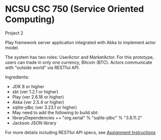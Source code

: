 # NCSU CSC 750 (Service Oriented Computing)

Project 2

Play framework server application integrated with Akka to implement actor model.

The system has two roles:
UserActor and MarketActor. For this prototype, users can trade in only one currency, Bitcoin
(BTC). Actors communicate with "outside world" via RESTful API. 

Ingredients:
- JDK 8 or higher
- sbt (ver 1.2.1 or higher)
- Play (ver 2.6.18 or higher)
- Akka (ver 2.5.4 or higher)
- sqlite-jdbc (ver 3.23.1 or higher)
- May need to add the following to build.sbt:
- libraryDependencies += "org.xerial" % "sqlite-jdbc" % "3.8.11.2"
- Jackson JSON library

For more details including RESTful API specs, see [Assignment Instructions](doc/Project2_assignment.pdf)


